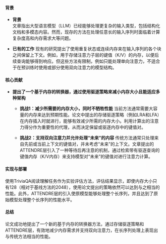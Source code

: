 #### 背景
- **背景**       
    文章指出大型语言模型（LLM）已经能够处理更复杂的输入类型，包括结构化文档和多模态内容。然而，现存的方法在处理任意长的输入序列时面临着计算复杂度高和内存需求大等问题。

- **已有的工作**
    现有的研究提出了使用重复状态或连续内存来在输入序列的各个块之间保留上下文。例如，用于存储注意力子层的键值（K/V）的内存，以便后续查询能够得到响应。但这些方法有限制，例如只能处理单向注意力，不适合于在预训练时使用或部分使用双向注意力的模型结构。

#### 核心贡献
- **提出了一个基于内存的转换器，通过使用驱逐策略来减小内存大小且能适应多种架构**
    - **挑战1：减少所需要的内存大小，同时不牺牲性能**
        当前方法通常需要大容量的内存来达到预期性能。论文中提出的存储驱逐策略（例如LRA和LFA）在内存插入时就进行，能够有效减少所需的内存大小。利用计算出的注意力得分作为重要性的代理，从而决定保留或驱逐内存中的键值对。

    - **挑战2：支持双向注意力并允许处理“未来”的内容**
        传统方法通常只处理来自先前或当前上下文的键值对，并未考虑“未来”的上下文。文章提出的ATTENDRE层引入了一种等待后再注意的机制，通过检索带有驱逐查询的键值内存（K/V内存）来支持模型对“未来”的键值对进行注意力计算。

#### 实现与部署
使用TriviaQA阅读理解任务作为实验评估方法，评估结果显示，即使内存大小只有128（相对于基线方法的2048），使用论文提出的策略依然可以达到与之相当的性能。此外，ATTENDRE层的引入使原模型能够处理整个长序列，并且达到了原始模型处理整个长序列的性能水平。

#### 总结
论文成功地提出了一个新的基于内存的转换器方法，通过存储驱逐策略和ATTENDRE层，有效地减少内存需求并支持双向注意力，在长序列处理上表现出与传统方法相当的性能。